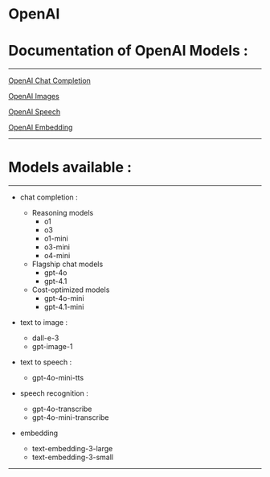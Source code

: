 # OpenAI

# Documentation of OpenAI Models :

---

[OpenAI Chat Completion](OpenAI%2025d9f64d9010803b8555ca2f2820d8ef/OpenAI%20Chat%20Completion%2025d9f64d901081478e40ebcb875030d2.md)

[OpenAI Images](OpenAI%2025d9f64d9010803b8555ca2f2820d8ef/OpenAI%20Images%2025d9f64d901081138abee12ec465314f.md)

[OpenAI Speech](OpenAI%2025d9f64d9010803b8555ca2f2820d8ef/OpenAI%20Speech%2025d9f64d90108135a40ee7e0e81c1047.md)

[OpenAI Embedding](OpenAI%2025d9f64d9010803b8555ca2f2820d8ef/OpenAI%20Embedding%2025d9f64d9010811589e9d8159c21542c.md)

---

# Models available :

---

- chat completion :
    - Reasoning models
        - o1
        - o3
        - o1-mini
        - o3-mini
        - o4-mini
    - Flagship chat models
        - gpt-4o
        - gpt-4.1
    - Cost-optimized models
        - gpt-4o-mini
        - gpt-4.1-mini
    

- text to image :
    - dall-e-3
    - gpt-image-1

- text to speech :
    - gpt-4o-mini-tts

- speech recognition :
    - gpt-4o-transcribe
    - gpt-4o-mini-transcribe

- embedding
    - text-embedding-3-large
    - text-embedding-3-small

---